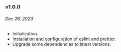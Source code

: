 ### v1.0.0

###### Dec 26, 2023

- Initialization.
- Installation and configuration of eslint and prettier.
- Upgrade some dependencies to latest versions.
